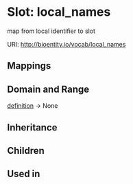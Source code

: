 # Slot: local_names


map from local identifier to slot

URI: http://bioentity.io/vocab/local_names
## Mappings

## Domain and Range

[definition](Definition.md) -> None
## Inheritance

## Children

## Used in

